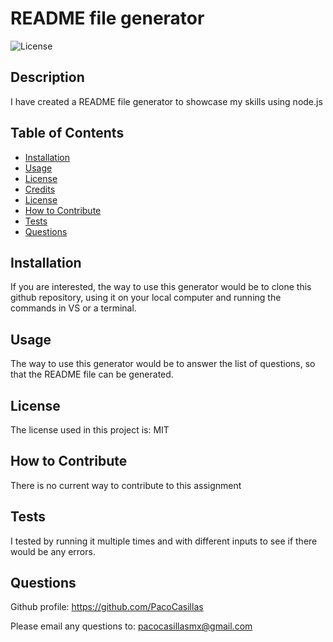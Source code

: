 # README file generator

![License](https://img.shields.io/badge/license-MIT%20License-lightblue.svg)

## Description

I have created a README file generator to showcase my skills using node.js

## Table of Contents

- [Installation](#installation)
- [Usage](#usage)
- [License](#license)
- [Credits](#credits)
- [License](#license)
- [How to Contribute](#how-to-contribute)
- [Tests](#tests)
- [Questions](#questions)

## Installation

If you are interested, the way to use this generator would be to clone this github repository, using it on your local computer and running the commands in VS or a terminal. 

## Usage

The way to use this generator would be to answer the list of questions, so that the README file can be generated. 

## License

The license used in this project is: MIT

## How to Contribute

There is no current way to contribute to this assignment

## Tests

I tested by running it multiple times and with different inputs to see if there would be any errors.

## Questions

Github profile: https://github.com/PacoCasillas

Please email any questions to: pacocasillasmx@gmail.com
